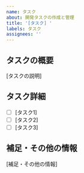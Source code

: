 ```yaml
---
name: タスク
about: 開発タスクの作成と管理
title: '[タスク] '
labels: タスク
assignees: ''
---
```


## タスクの概要

[タスクの説明]

## タスク詳細

- [ ] [タスク1]
- [ ] [タスク2]
- [ ] [タスク3]

## 補足・その他の情報

[補足・その他の情報]
